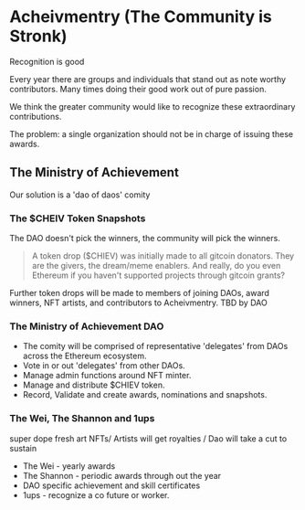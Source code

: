 # Acheivmentry (The Community is Stronk)

Recognition is good

Every year there are groups and individuals that stand out as note worthy contributors. Many times doing their good work out of pure passion.

We think the greater community would like to recognize these extraordinary contributions.

The problem: a single organization should not be in charge of issuing these awards.

## The Ministry of Achievement
Our solution is a 'dao of daos' comity

### The $CHEIV Token Snapshots

The DAO doesn't pick the winners, the community will pick the winners.  
> A token drop ($CHIEV) was initially made to all gitcoin donators. They are the givers, the dream/meme enablers. And really, do you even Ethereum if you haven't supported projects through gitcoin grants?

Further token drops will be made to members of joining DAOs, award winners, NFT artists, and contributors to Acheivmentry. TBD by DAO

### The Ministry of Achievement DAO
* The comity will be comprised of representative 'delegates' from DAOs across the Ethereum ecosystem. 
* Vote in or out 'delegates' from other DAOs.
* Manage admin functions around NFT minter.
* Manage and distribute $CHIEV token.
* Record, Validate and create awards, nominations and snapshots.

### The Wei, The Shannon and 1ups
super dope fresh art NFTs/ Artists will get royalties / Dao will take a cut to sustain
* The Wei - yearly awards
* The Shannon - periodic awards through out the year
* DAO specific achievement and skill certificates
* 1ups - recognize a co future or worker.
